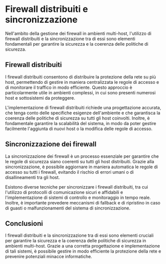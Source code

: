 # Firewall distribuiti e sincronizzazione

Nell'ambito della gestione dei firewall in ambienti multi-host, l'utilizzo di firewall distribuiti e la sincronizzazione tra di essi sono elementi fondamentali per garantire la sicurezza e la coerenza delle politiche di sicurezza.

## Firewall distribuiti

I firewall distribuiti consentono di distribuire la protezione della rete su più host, permettendo di gestire in maniera centralizzata le regole di accesso e di monitorare il traffico in modo efficiente. Questo approccio è particolarmente utile in ambienti complessi, in cui sono presenti numerosi host e sottosistemi da proteggere.

L'implementazione di firewall distribuiti richiede una progettazione accurata, che tenga conto delle specifiche esigenze dell'ambiente e che garantisca la coerenza delle politiche di sicurezza su tutti gli host coinvolti. Inoltre, è fondamentale garantire la scalabilità del sistema, in modo da poter gestire facilmente l'aggiunta di nuovi host o la modifica delle regole di accesso.

## Sincronizzazione dei firewall

La sincronizzazione dei firewall è un processo essenziale per garantire che le regole di sicurezza siano coerenti su tutti gli host distribuiti. Grazie alla sincronizzazione, è possibile aggiornare in maniera automatica le regole di accesso su tutti i firewall, evitando il rischio di errori umani o di disallineamenti tra gli host.

Esistono diverse tecniche per sincronizzare i firewall distribuiti, tra cui l'utilizzo di protocolli di comunicazione sicuri e affidabili e l'implementazione di sistemi di controllo e monitoraggio in tempo reale. Inoltre, è importante prevedere meccanismi di fallback e di ripristino in caso di guasti o malfunzionamenti del sistema di sincronizzazione.

## Conclusioni

I firewall distribuiti e la sincronizzazione tra di essi sono elementi cruciali per garantire la sicurezza e la coerenza delle politiche di sicurezza in ambienti multi-host. Grazie a una corretta progettazione e implementazione di tali sistemi, è possibile gestire in modo efficiente la protezione della rete e prevenire potenziali minacce informatiche.